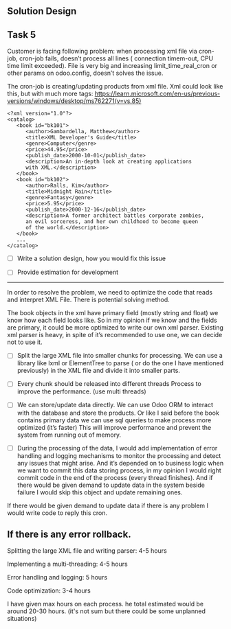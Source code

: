 Solution Design
--------------------
Task 5
--------------------

Customer is facing following problem: when processing xml file via cron-job, cron-job fails, doesn’t process all lines (
connection timem-out, CPU time limit exceeded). File is very big and increasing limit_time_real_cron or other params on
odoo.config, doesn’t solves the issue.

The cron-job is creating/updating products from xml file.
Xml could look like this, but with much more <book>
tags: https://learn.microsoft.com/en-us/previous-versions/windows/desktop/ms762271(v=vs.85)

```
<?xml version="1.0"?>
<catalog>
   <book id="bk101">
      <author>Gambardella, Matthew</author>
      <title>XML Developer's Guide</title>
      <genre>Computer</genre>
      <price>44.95</price>
      <publish_date>2000-10-01</publish_date>
      <description>An in-depth look at creating applications 
      with XML.</description>
   </book>
   <book id="bk102">
      <author>Ralls, Kim</author>
      <title>Midnight Rain</title>
      <genre>Fantasy</genre>
      <price>5.95</price>
      <publish_date>2000-12-16</publish_date>
      <description>A former architect battles corporate zombies, 
      an evil sorceress, and her own childhood to become queen 
      of the world.</description>
   </book>
   ...
</catalog>
```

-[ ] Write a solution design, how you would fix this issue

-[ ] Provide estimation for development


---------------------------
In order to resolve the problem, we need to optimize the code that reads and interpret XML File.
There is potential solving method. 

The book objects in the xml have primary field (mostly string and float) we know how each field looks like. So in my opinion if we know and the fields are primary, it could be more optimized to write our own xml parser. Existing xml parser is heavy, in spite of it’s recommended  to use one,  we can decide not to use it.

-[ ] Split the large XML file into smaller chunks for processing. We can use a library like lxml or ElementTree to parse ( or do the one I have mentioned previously) in the XML file and divide it into smaller parts.

-[ ]  Every chunk should be released into different threads Process to improve the performance. (use multi threads)

-[ ] We can store/update data directly. We can use Odoo ORM to interact with the database and store the products. Or like I said before the book contains primary data we can use sql queries to make process more optimized (it’s faster)  This will improve performance and prevent the system from running out of memory.

- [ ] During the processing of the data, I would add implementation of error handling and logging mechanisms to monitor the processing and detect any issues that might arise. And it’s depended on to business logic when we want to commit this data storing process, in my opinion I would right commit code in the end of the process (every thread finishes). And if there would be given demand to update data in the system beside failure I would skip this object and update remaining ones.

If there would be given demand to update data if there is any problem I would write code to reply this cron.

If there is any error rollback.
---------------------------
Splitting the large XML file and writing parser: 4-5 hours

Implementing a multi-threading: 4-5 hours

Error handling and logging: 5 hours

Code optimization: 3-4 hours

I have given max hours on each process. he total estimated would be around 20-30 hours. (it's not sum but there could be some unplanned situations)

